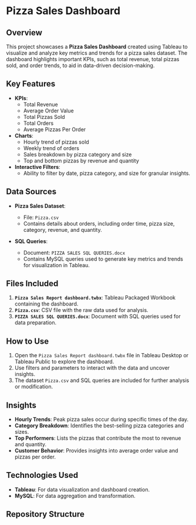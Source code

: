 # Pizza Sales Dashboard

## Overview
This project showcases a **Pizza Sales Dashboard** created using Tableau to visualize and analyze key metrics and trends for a pizza sales dataset. The dashboard highlights important KPIs, such as total revenue, total pizzas sold, and order trends, to aid in data-driven decision-making.

## Key Features
- **KPIs**:
  - Total Revenue
  - Average Order Value
  - Total Pizzas Sold
  - Total Orders
  - Average Pizzas Per Order
- **Charts**:
  - Hourly trend of pizzas sold
  - Weekly trend of orders
  - Sales breakdown by pizza category and size
  - Top and bottom pizzas by revenue and quantity
- **Interactive Filters**:
  - Ability to filter by date, pizza category, and size for granular insights.

## Data Sources
- **Pizza Sales Dataset**:
  - File: `Pizza.csv`
  - Contains details about orders, including order time, pizza size, category, revenue, and quantity.

- **SQL Queries**:
  - Document: `PIZZA SALES SQL QUERIES.docx`
  - Contains MySQL queries used to generate key metrics and trends for visualization in Tableau.

## Files Included
1. **`Pizza Sales Report dashboard.twbx`**: Tableau Packaged Workbook containing the dashboard.
2. **`Pizza.csv`**: CSV file with the raw data used for analysis.
3. **`PIZZA SALES SQL QUERIES.docx`**: Document with SQL queries used for data preparation.

## How to Use
1. Open the `Pizza Sales Report dashboard.twbx` file in Tableau Desktop or Tableau Public to explore the dashboard.
2. Use filters and parameters to interact with the data and uncover insights.
3. The dataset `Pizza.csv` and SQL queries are included for further analysis or modification.

## Insights
- **Hourly Trends**: Peak pizza sales occur during specific times of the day.
- **Category Breakdown**: Identifies the best-selling pizza categories and sizes.
- **Top Performers**: Lists the pizzas that contribute the most to revenue and quantity.
- **Customer Behavior**: Provides insights into average order value and pizzas per order.

## Technologies Used
- **Tableau**: For data visualization and dashboard creation.
- **MySQL**: For data aggregation and transformation.

## Repository Structure
